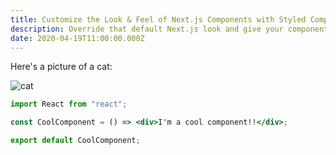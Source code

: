 ```yaml
---
title: Customize the Look & Feel of Next.js Components with Styled Components 
description: Override that default Next.js look and give your components some swag 😎
date: 2020-04-19T11:00:00.000Z
---
```


Here's a picture of a cat: 

![cat](cat.jpg)

```jsx
import React from "react";

const CoolComponent = () => <div>I'm a cool component!!</div>;

export default CoolComponent;
```

